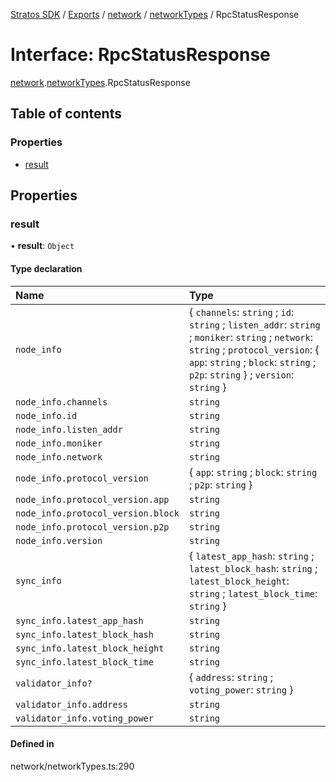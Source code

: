 [Stratos SDK](../README.md) / [Exports](../modules.md) / [network](../modules/network.md) / [networkTypes](../modules/network.networkTypes.md) / RpcStatusResponse

# Interface: RpcStatusResponse

[network](../modules/network.md).[networkTypes](../modules/network.networkTypes.md).RpcStatusResponse

## Table of contents

### Properties

- [result](network.networkTypes.RpcStatusResponse.md#result)

## Properties

### result

• **result**: `Object`

#### Type declaration

| Name | Type |
| :------ | :------ |
| `node_info` | \{ `channels`: `string` ; `id`: `string` ; `listen_addr`: `string` ; `moniker`: `string` ; `network`: `string` ; `protocol_version`: \{ `app`: `string` ; `block`: `string` ; `p2p`: `string`  } ; `version`: `string`  } |
| `node_info.channels` | `string` |
| `node_info.id` | `string` |
| `node_info.listen_addr` | `string` |
| `node_info.moniker` | `string` |
| `node_info.network` | `string` |
| `node_info.protocol_version` | \{ `app`: `string` ; `block`: `string` ; `p2p`: `string`  } |
| `node_info.protocol_version.app` | `string` |
| `node_info.protocol_version.block` | `string` |
| `node_info.protocol_version.p2p` | `string` |
| `node_info.version` | `string` |
| `sync_info` | \{ `latest_app_hash`: `string` ; `latest_block_hash`: `string` ; `latest_block_height`: `string` ; `latest_block_time`: `string`  } |
| `sync_info.latest_app_hash` | `string` |
| `sync_info.latest_block_hash` | `string` |
| `sync_info.latest_block_height` | `string` |
| `sync_info.latest_block_time` | `string` |
| `validator_info?` | \{ `address`: `string` ; `voting_power`: `string`  } |
| `validator_info.address` | `string` |
| `validator_info.voting_power` | `string` |

#### Defined in

network/networkTypes.ts:290
